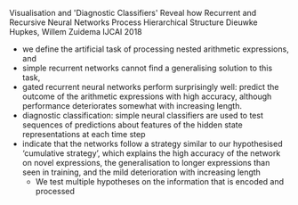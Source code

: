 Visualisation and 'Diagnostic Classifiers' Reveal 
  how Recurrent and Recursive Neural Networks Process Hierarchical Structure
Dieuwke Hupkes, Willem Zuidema
IJCAI 2018

* we define the artificial task of processing nested arithmetic expressions, and
* simple recurrent networks cannot find a generalising solution to this task,
* gated recurrent neural networks perform surprisingly well: 
  predict the outcome of the arithmetic expressions with high accuracy, although
  performance deteriorates somewhat with increasing length. 
* diagnostic classification: simple neural classifiers are used to test
  sequences of predictions about features of the hidden state representations at
  each time step
* indicate that the networks follow a strategy similar to our hypothesised
  ‘cumulative strategy’, which explains the high accuracy of the network on
  novel expressions, the generalisation to longer expressions than seen in
  training, and the mild deterioration with increasing length
  * We test multiple hypotheses on the information that is encoded and processed
